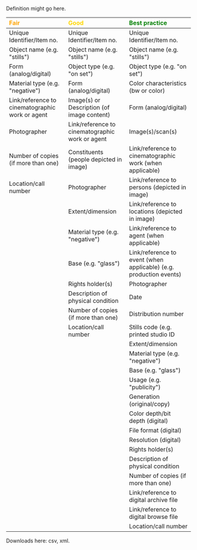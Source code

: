 
Definition might go here.

| <span style="color:orange"><b>Fair</b></span>                                            | <span style="color:gold"><b>Good</b></span>                                              | <span style="color:green"><b> Best practice</b></span>                                                          |
|:------------------------------------------------|:-------------------------------------------------|:-----------------------------------------------------------------------|
| Unique Identifier/Item no.                      | Unique Identifier/Item no.                      | Unique Identifier/Item no.                                         |
| Object name (e.g. "stills")                     | Object name (e.g. "stills")                     | Object name (e.g. "stills")                                        |
| Form (analog/digital)                           | Object type (e.g. "on set")                     | Object type (e.g. "on set")                                        |
| Material type  (e.g. "negative")                | Form (analog/digital)                           | Color characteristics (bw or color)                                |
| Link/reference to cinematographic work or agent | Image(s) or Description (of image content)      | Form (analog/digital)                                              |
| Photographer                                    | Link/reference to cinematographic work or agent | Image(s)/scan(s)                                                   |
| Number of copies (if more than one)             | Constituents (people depicted in image)         | Link/reference to cinematographic work (when applicable)           |
| Location/call number                            | Photographer                                    | Link/reference to persons (depicted in image)                      |
|                                                 | Extent/dimension                                | Link/reference to locations (depicted in image)                    |
|                                                 | Material type  (e.g. "negative")                | Link/reference to agent (when applicable)                          |
|                                                 | Base (e.g. "glass")                             | Link/reference to event (when applicable) (e.g. production events) |
|                                                 | Rights holder(s)                                | Photographer                                                       |
|                                                 | Description of physical condition               | Date                                                               |
|                                                 | Number of copies (if more than one)             | Distribution number                                                |
|                                                 | Location/call number                            | Stills code (e.g. printed studio ID                                |
|                                                 |                                                 | Extent/dimension                                                   |
|                                                 |                                                 | Material type  (e.g. "negative")                                   |
|                                                 |                                                 | Base (e.g. "glass")                                                |
|                                                 |                                                 | Usage (e.g. "publicity")                                           |
|                                                 |                                                 | Generation (original/copy)                                         |
|                                                 |                                                 | Color depth/bit depth (digital)                                    |
|                                                 |                                                 | File format (digital)                                              |
|                                                 |                                                 | Resolution (digital)                                               |
|                                                 |                                                 | Rights holder(s)                                                   |
|                                                 |                                                 | Description of physical condition                                  |
|                                                 |                                                 | Number of copies (if more than one)                                |
|                                                 |                                                 | Link/reference to digital archive file                             |
|                                                 |                                                 | Link/reference to digital browse file                              |
|                                                 |                                                 | Location/call number                                               |

Downloads here: csv, xml.

